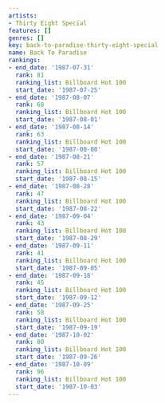 ```yaml
---
artists:
- Thirty Eight Special
features: []
genres: []
key: back-to-paradise-thirty-eight-special
name: Back To Paradise
rankings:
- end_date: '1987-07-31'
  rank: 81
  ranking_list: Billboard Hot 100
  start_date: '1987-07-25'
- end_date: '1987-08-07'
  rank: 68
  ranking_list: Billboard Hot 100
  start_date: '1987-08-01'
- end_date: '1987-08-14'
  rank: 63
  ranking_list: Billboard Hot 100
  start_date: '1987-08-08'
- end_date: '1987-08-21'
  rank: 57
  ranking_list: Billboard Hot 100
  start_date: '1987-08-15'
- end_date: '1987-08-28'
  rank: 47
  ranking_list: Billboard Hot 100
  start_date: '1987-08-22'
- end_date: '1987-09-04'
  rank: 43
  ranking_list: Billboard Hot 100
  start_date: '1987-08-29'
- end_date: '1987-09-11'
  rank: 41
  ranking_list: Billboard Hot 100
  start_date: '1987-09-05'
- end_date: '1987-09-18'
  rank: 45
  ranking_list: Billboard Hot 100
  start_date: '1987-09-12'
- end_date: '1987-09-25'
  rank: 58
  ranking_list: Billboard Hot 100
  start_date: '1987-09-19'
- end_date: '1987-10-02'
  rank: 80
  ranking_list: Billboard Hot 100
  start_date: '1987-09-26'
- end_date: '1987-10-09'
  rank: 96
  ranking_list: Billboard Hot 100
  start_date: '1987-10-03'
---
```


